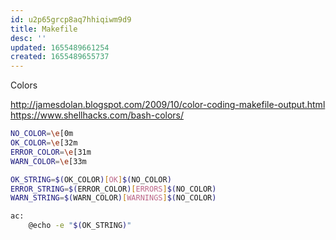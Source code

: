 ```yaml
---
id: u2p65grcp8aq7hhiqiwm9d9
title: Makefile
desc: ''
updated: 1655489661254
created: 1655489655737
---
```


Colors

http://jamesdolan.blogspot.com/2009/10/color-coding-makefile-output.html
https://www.shellhacks.com/bash-colors/

```bash
NO_COLOR=\e[0m
OK_COLOR=\e[32m
ERROR_COLOR=\e[31m
WARN_COLOR=\e[33m

OK_STRING=$(OK_COLOR)[OK]$(NO_COLOR)
ERROR_STRING=$(ERROR_COLOR)[ERRORS]$(NO_COLOR)
WARN_STRING=$(WARN_COLOR)[WARNINGS]$(NO_COLOR)

ac:
	@echo -e "$(OK_STRING)"
```